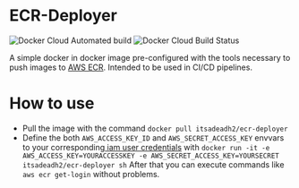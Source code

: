 

# ECR-Deployer
![Docker Cloud Automated build](https://img.shields.io/docker/cloud/automated/itsadeadh2/ecr-deployer)
![Docker Cloud Build Status](https://img.shields.io/docker/cloud/build/itsadeadh2/ecr-deployer)


A simple docker in docker image pre-configured with the tools necessary to push images to [AWS ECR](https://aws.amazon.com/en/ecr/ "AWS ECR"). Intended to be used in CI/CD pipelines.

# How to use
- Pull the image with the command `docker pull itsadeadh2/ecr-deployer`
- Define the both `AWS_ACCESS_KEY_ID` and `AWS_SECRET_ACCESS_KEY` envvars to your corresponding[ iam user credentials](https://aws.amazon.com/iam/ " iam user credentials") 
with `docker run -it -e AWS_ACCESS_KEY=YOURACCESSKEY -e AWS_SECRET_ACCESS_KEY=YOURSECRET itsadeadh2/ecr-deployer sh`
After that you can execute commands like `aws ecr get-login` without problems.
